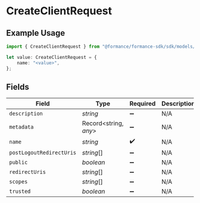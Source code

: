 # CreateClientRequest

## Example Usage

```typescript
import { CreateClientRequest } from "@formance/formance-sdk/sdk/models/shared";

let value: CreateClientRequest = {
    name: "<value>",
};
```

## Fields

| Field                    | Type                     | Required                 | Description              |
| ------------------------ | ------------------------ | ------------------------ | ------------------------ |
| `description`            | *string*                 | :heavy_minus_sign:       | N/A                      |
| `metadata`               | Record<string, *any*>    | :heavy_minus_sign:       | N/A                      |
| `name`                   | *string*                 | :heavy_check_mark:       | N/A                      |
| `postLogoutRedirectUris` | *string*[]               | :heavy_minus_sign:       | N/A                      |
| `public`                 | *boolean*                | :heavy_minus_sign:       | N/A                      |
| `redirectUris`           | *string*[]               | :heavy_minus_sign:       | N/A                      |
| `scopes`                 | *string*[]               | :heavy_minus_sign:       | N/A                      |
| `trusted`                | *boolean*                | :heavy_minus_sign:       | N/A                      |